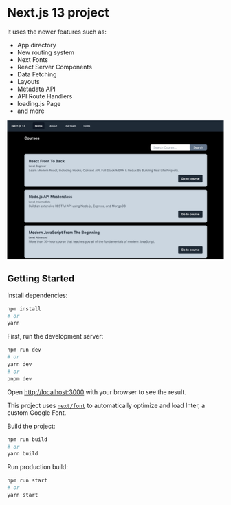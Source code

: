 # Next.js 13 project

It uses the newer features such as:

- App directory
- New routing system
- Next Fonts
- React Server Components
- Data Fetching
- Layouts
- Metadata API
- API Route Handlers
- loading.js Page
- and more

<img src="./public/Screenshot.png" width="550">

## Getting Started

Install dependencies:

```bash
npm install
# or
yarn
```

First, run the development server:

```bash
npm run dev
# or
yarn dev
# or
pnpm dev
```

Open [http://localhost:3000](http://localhost:3000) with your browser to see the result.

This project uses [`next/font`](https://nextjs.org/docs/basic-features/font-optimization) to automatically optimize and load Inter, a custom Google Font.

Build the project:

```bash
npm run build
# or
yarn build
```

Run production build:

```bash
npm run start
# or
yarn start
```
